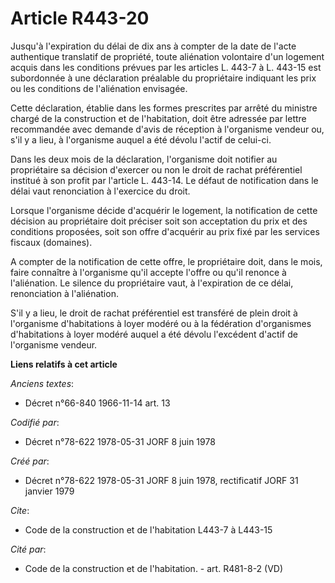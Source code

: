 # Article R443-20

Jusqu'à l'expiration du délai de dix ans à compter de la date de l'acte authentique translatif de propriété, toute aliénation
volontaire d'un logement acquis dans les conditions prévues par les articles L. 443-7 à L. 443-15 est subordonnée à une
déclaration préalable du propriétaire indiquant les prix ou les conditions de l'aliénation envisagée.

Cette déclaration, établie dans les formes prescrites par arrêté du ministre chargé de la construction et de l'habitation,
doit être adressée par lettre recommandée avec demande d'avis de réception à l'organisme vendeur ou, s'il y a lieu, à
l'organisme auquel a été dévolu l'actif de celui-ci.

Dans les deux mois de la déclaration, l'organisme doit notifier au propriétaire sa décision d'exercer ou non le droit de
rachat préférentiel institué à son profit par l'article L. 443-14. Le défaut de notification dans le délai vaut renonciation
à l'exercice du droit.

Lorsque l'organisme décide d'acquérir le logement, la notification de cette décision au propriétaire doit préciser soit son
acceptation du prix et des conditions proposées, soit son offre d'acquérir au prix fixé par les services fiscaux (domaines).

A compter de la notification de cette offre, le propriétaire doit, dans le mois, faire connaître à l'organisme qu'il accepte
l'offre ou qu'il renonce à l'aliénation. Le silence du propriétaire vaut, à l'expiration de ce délai, renonciation à
l'aliénation.

S'il y a lieu, le droit de rachat préférentiel est transféré de plein droit à l'organisme d'habitations à loyer modéré ou à
la fédération d'organismes d'habitations à loyer modéré auquel a été dévolu l'excédent d'actif de l'organisme vendeur.

**Liens relatifs à cet article**

_Anciens textes_:

  - Décret n°66-840 1966-11-14 art. 13

_Codifié par_:

  - Décret n°78-622 1978-05-31 JORF 8 juin 1978

_Créé par_:

  - Décret n°78-622 1978-05-31 JORF 8 juin 1978, rectificatif JORF 31 janvier 1979

_Cite_:

  - Code de la construction et de l'habitation L443-7 à L443-15

_Cité par_:

  - Code de la construction et de l'habitation. - art. R481-8-2 (VD)
